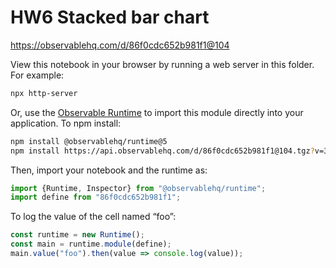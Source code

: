 # HW6 Stacked bar chart

https://observablehq.com/d/86f0cdc652b981f1@104

View this notebook in your browser by running a web server in this folder. For
example:

~~~sh
npx http-server
~~~

Or, use the [Observable Runtime](https://github.com/observablehq/runtime) to
import this module directly into your application. To npm install:

~~~sh
npm install @observablehq/runtime@5
npm install https://api.observablehq.com/d/86f0cdc652b981f1@104.tgz?v=3
~~~

Then, import your notebook and the runtime as:

~~~js
import {Runtime, Inspector} from "@observablehq/runtime";
import define from "86f0cdc652b981f1";
~~~

To log the value of the cell named “foo”:

~~~js
const runtime = new Runtime();
const main = runtime.module(define);
main.value("foo").then(value => console.log(value));
~~~
